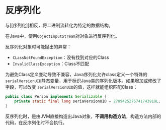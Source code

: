 # 反序列化

与[[序列化]]相反，将二进制流转化为特定的数据结构。

在Java中，使用`ObjectInputStream`对对象进行反序列化。

反序列化对象时可能抛出的异常：
- `CLassNotFoundException`：没有找到对应的Class
- `InvalidClassException`：Class不匹配

为避免Class定义变动导致不兼容，Java序列化允许class定义一个特殊的`serialVersionUID`静态变量，用于标识Java类的序列化版本。如果增加或修改了字段，可以改变  `serialVersionUID`的值，这样就能组织匹配Class：
```java
public class Person implements Serializable {
    private static final long seriaVersionUID = 2709425275741743919L;
}
```

反序列化时，是由JVM直接构造出Java对象，**不调用构造方法**，构造方法内部的代码，在反序列化时不会执行。